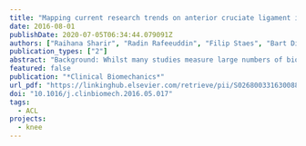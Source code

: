 ```yaml
---
title: "Mapping current research trends on anterior cruciate ligament injury risk against the existing evidence: In vivo biomechanical risk factors"
date: 2016-08-01
publishDate: 2020-07-05T06:34:44.079091Z
authors: ["Raihana Sharir", "Radin Rafeeuddin", "Filip Staes", "Bart Dingenen", "Keith George", "Jos Vanrenterghem", "Mark A. Robinson"]
publication_types: ["2"]
abstract: "Background: Whilst many studies measure large numbers of biomechanical parameters and associate these to anterior cruciate ligament injury risk, they cannot be considered as anterior cruciate ligament injury risk factors without evidence from prospective studies. A review was conducted to systematically assess the in vivo biomechanical literature to identify biomechanical risk factors for non-contact anterior cruciate ligament injury during dynamic sports tasks; and to critically evaluate the research trends from retrospective and associative studies investigating non-contact anterior cruciate ligament injury risk."
featured: false
publication: "*Clinical Biomechanics*"
url_pdf: "https://linkinghub.elsevier.com/retrieve/pii/S0268003316300882"
doi: "10.1016/j.clinbiomech.2016.05.017"
tags:
  - ACL
projects:
  - knee
---
```

